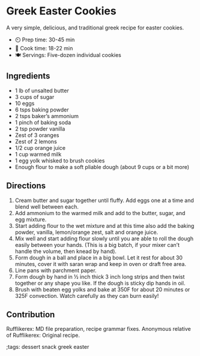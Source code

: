 # Greek Easter Cookies

A very simple, delicious, and traditional greek recipe for easter cookies.

- ⏲️ Prep time: 30-45 min
- 🍳 Cook time: 18-22 min
- 🍽️ Servings: Five-dozen individual cookies

## Ingredients

- 1 lb of unsalted butter
- 3 cups of sugar
- 10 eggs
- 6 tsps baking powder
- 2 tsps baker’s ammonium	
- 1 pinch of baking soda
- 2 tsp powder vanilla
- Zest of 3 oranges
- Zest of 2 lemons
- 1/2 cup orange juice
- 1 cup warmed milk
- 1 egg yolk whisked to brush cookies
- Enough flour to make a soft pliable dough (about 9 cups or a bit more)

## Directions

1. Cream butter and sugar together until fluffy.  Add eggs one at a time and blend well between each.
2. Add ammonium to the warmed milk and add to the butter, sugar, and egg mixture.
3. Start adding flour to the wet mixture and at this time also add the baking powder, vanilla, lemon/orange zest, salt and orange juice.  
4. Mix well and start adding flour slowly until you are able to roll the dough easily between your hands. (This is a big batch, if your mixer can’t handle the volume, then knead by hand).
5. Form dough in a ball and place in a big bowl.  Let it rest for about 30 minutes, cover it with saran wrap and keep in oven or draft free area.
6. Line pans with parchment paper.
7. Form dough by hand in ½ inch thick 3 inch long strips and then twist together or any shape you like.  If the dough is sticky dip hands in oil.
8. Brush with beaten egg yolks and bake at 350F for about 20 minutes or 325F convection.  Watch carefully as they can burn easily!

## Contribution

Rufflikerex: MD file preparation, recipe grammar fixes.
Anonymous relative of Rufflikerex: Original recipe.

;tags: dessert snack greek easter
